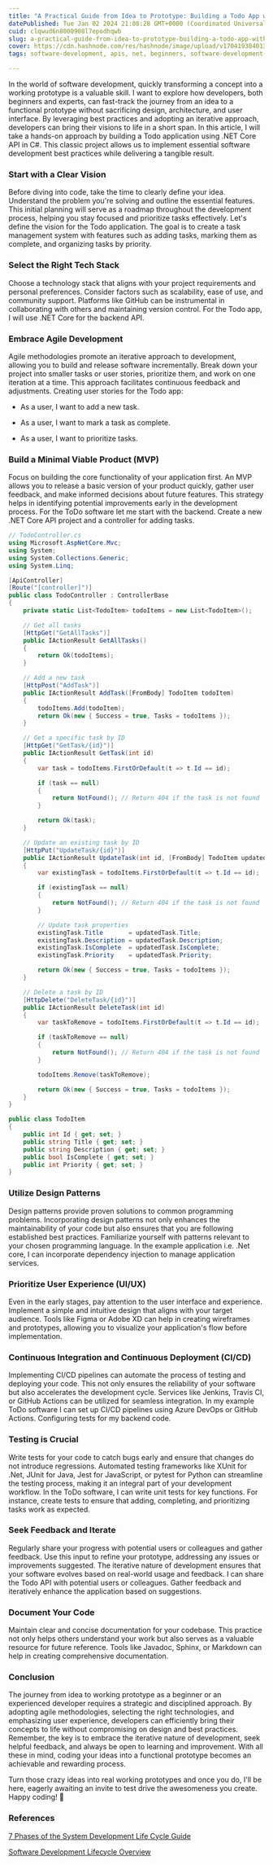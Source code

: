 ```yaml
---
title: "A Practical Guide from Idea to Prototype: Building a Todo App with Best Practices in .NET Core"
datePublished: Tue Jan 02 2024 21:08:28 GMT+0000 (Coordinated Universal Time)
cuid: clqwud6n8000908l7epodhqwb
slug: a-practical-guide-from-idea-to-prototype-building-a-todo-app-with-best-practices-in-net-core
cover: https://cdn.hashnode.com/res/hashnode/image/upload/v1704193840133/78c296c3-c97c-40ad-8498-6359b0ff1e98.jpeg
tags: software-development, apis, net, beginners, software-development-life-cyclesdlc

---
```


In the world of software development, quickly transforming a concept into a working prototype is a valuable skill. I want to explore how developers, both beginners and experts, can fast-track the journey from an idea to a functional prototype without sacrificing design, architecture, and user interface. By leveraging best practices and adopting an iterative approach, developers can bring their visions to life in a short span. In this article, I will take a hands-on approach by building a Todo application using .NET Core API in C#. This classic project allows us to implement essential software development best practices while delivering a tangible result.

### **Start with a Clear Vision**

Before diving into code, take the time to clearly define your idea. Understand the problem you're solving and outline the essential features. This initial planning will serve as a roadmap throughout the development process, helping you stay focused and prioritize tasks effectively. Let's define the vision for the Todo application. The goal is to create a task management system with features such as adding tasks, marking them as complete, and organizing tasks by priority.

### **Select the Right Tech Stack**

Choose a technology stack that aligns with your project requirements and personal preferences. Consider factors such as scalability, ease of use, and community support. Platforms like GitHub can be instrumental in collaborating with others and maintaining version control. For the Todo app, I will use .NET Core for the backend API.

### **Embrace Agile Development**

Agile methodologies promote an iterative approach to development, allowing you to build and release software incrementally. Break down your project into smaller tasks or user stories, prioritize them, and work on one iteration at a time. This approach facilitates continuous feedback and adjustments. Creating user stories for the Todo app:

* As a user, I want to add a new task.
    
* As a user, I want to mark a task as complete.
    
* As a user, I want to prioritize tasks.
    

### **Build a Minimal Viable Product (MVP)**

Focus on building the core functionality of your application first. An MVP allows you to release a basic version of your product quickly, gather user feedback, and make informed decisions about future features. This strategy helps in identifying potential improvements early in the development process. For the ToDo software let me start with the backend. Create a new .NET Core API project and a controller for adding tasks.

```csharp
// TodoController.cs
using Microsoft.AspNetCore.Mvc;
using System;
using System.Collections.Generic;
using System.Linq;

[ApiController]
[Route("[controller]")]
public class TodoController : ControllerBase
{
    private static List<TodoItem> todoItems = new List<TodoItem>();

    // Get all tasks
    [HttpGet("GetAllTasks")]
    public IActionResult GetAllTasks()
    {
        return Ok(todoItems);
    }

    // Add a new task
    [HttpPost("AddTask")]
    public IActionResult AddTask([FromBody] TodoItem todoItem)
    {
        todoItems.Add(todoItem);
        return Ok(new { Success = true, Tasks = todoItems });
    }

    // Get a specific task by ID
    [HttpGet("GetTask/{id}")]
    public IActionResult GetTask(int id)
    {
        var task = todoItems.FirstOrDefault(t => t.Id == id);

        if (task == null)
        {
            return NotFound(); // Return 404 if the task is not found
        }

        return Ok(task);
    }

    // Update an existing task by ID
    [HttpPut("UpdateTask/{id}")]
    public IActionResult UpdateTask(int id, [FromBody] TodoItem updatedTask)
    {
        var existingTask = todoItems.FirstOrDefault(t => t.Id == id);

        if (existingTask == null)
        {
            return NotFound(); // Return 404 if the task is not found
        }

        // Update task properties
        existingTask.Title       = updatedTask.Title;
        existingTask.Description = updatedTask.Description;
        existingTask.IsComplete  = updatedTask.IsComplete;
        existingTask.Priority    = updatedTask.Priority;

        return Ok(new { Success = true, Tasks = todoItems });
    }

    // Delete a task by ID
    [HttpDelete("DeleteTask/{id}")]
    public IActionResult DeleteTask(int id)
    {
        var taskToRemove = todoItems.FirstOrDefault(t => t.Id == id);

        if (taskToRemove == null)
        {
            return NotFound(); // Return 404 if the task is not found
        }

        todoItems.Remove(taskToRemove);

        return Ok(new { Success = true, Tasks = todoItems });
    }
}

public class TodoItem
{
    public int Id { get; set; }
    public string Title { get; set; }
    public string Description { get; set; }
    public bool IsComplete { get; set; }
    public int Priority { get; set; }
}
```

### **Utilize Design Patterns**

Design patterns provide proven solutions to common programming problems. Incorporating design patterns not only enhances the maintainability of your code but also ensures that you are following established best practices. Familiarize yourself with patterns relevant to your chosen programming language. In the example application i.e. .Net core, I can incorporate dependency injection to manage application services.

### **Prioritize User Experience (UI/UX)**

Even in the early stages, pay attention to the user interface and experience. Implement a simple and intuitive design that aligns with your target audience. Tools like Figma or Adobe XD can help in creating wireframes and prototypes, allowing you to visualize your application's flow before implementation.

### **Continuous Integration and Continuous Deployment (CI/CD)**

Implementing CI/CD pipelines can automate the process of testing and deploying your code. This not only ensures the reliability of your software but also accelerates the development cycle. Services like Jenkins, Travis CI, or GitHub Actions can be utilized for seamless integration. In my example ToDo software I can set up CI/CD pipelines using Azure DevOps or GitHub Actions. Configuring tests for my backend code.

### **Testing is Crucial**

Write tests for your code to catch bugs early and ensure that changes do not introduce regressions. Automated testing frameworks like XUnit for .Net, JUnit for Java, Jest for JavaScript, or pytest for Python can streamline the testing process, making it an integral part of your development workflow. In the ToDo software, I can write unit tests for key functions. For instance, create tests to ensure that adding, completing, and prioritizing tasks work as expected.

### **Seek Feedback and Iterate**

Regularly share your progress with potential users or colleagues and gather feedback. Use this input to refine your prototype, addressing any issues or improvements suggested. The iterative nature of development ensures that your software evolves based on real-world usage and feedback. I can share the Todo API with potential users or colleagues. Gather feedback and iteratively enhance the application based on suggestions.

### **Document Your Code**

Maintain clear and concise documentation for your codebase. This practice not only helps others understand your work but also serves as a valuable resource for future reference. Tools like Javadoc, Sphinx, or Markdown can help in creating comprehensive documentation.

### Conclusion

The journey from idea to working prototype as a beginner or an experienced developer requires a strategic and disciplined approach. By adopting agile methodologies, selecting the right technologies, and emphasizing user experience, developers can efficiently bring their concepts to life without compromising on design and best practices. Remember, the key is to embrace the iterative nature of development, seek helpful feedback, and always be open to learning and improvement. With all these in mind, coding your ideas into a functional prototype becomes an achievable and rewarding process.

Turn those crazy ideas into real working prototypes and once you do, I'll be here, eagerly awaiting an invite to test drive the awesomeness you create. Happy coding! 🚀

### References

[7 Phases of the System Development Life Cycle Guide](https://www.clouddefense.ai/system-development-life-cycle/)

[Software Development Lifecycle Overview](https://www.tutorialspoint.com/sdlc/sdlc_overview.htm)